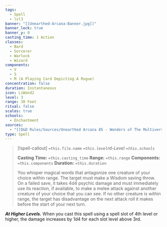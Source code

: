 ```yaml
---
tags:
  - Spell
  - lvl3
banner: "[[Unearthed-Arcana-Banner.jpg]]"
banner_lock: true
banner_y: 0
casting_time: 1 Action
classes:
  - Bard
  - Sorcerer
  - Warlock
  - Wizard
components:
  - V
  - S
  - M (A Playing Card Depicting A Rogue)
concentration: false
duration: Instantaneous
icon: LiWand2
level: 3
range: 30 Feet
ritual: false
scales: true
schools:
  - Enchantment
sources:
  - "[[D&D Rules/Sources/Unearthed Arcana 85 - Wonders of The Multiverse]]"
type: Spell
---
```

>[!spell-callout] `=this.file.name`
>*`=this.level`rd-Level `=this.schools`*
>
>**Casting Time:** `=this.casting_time`
>**Range:** `=this.range`
>**Components:** `=this.components`
>**Duration:** `=this.duration`
>
>You whisper magical words that antagonize one creature of your choice within range. The target must make a Wisdom saving throw. On a failed save, it takes 4d4 psychic damage and must immediately use its reaction, if available, to make a melee attack against another creature of your choice that you can see. If no other creature is within range, the target has disadvantage on the next attack roll it makes before the start of your next turn.
>
>
***At Higher Levels.*** When you cast this spell using a spell slot of 4th level or higher, the damage increases by 1d4 for each slot level above 3rd.